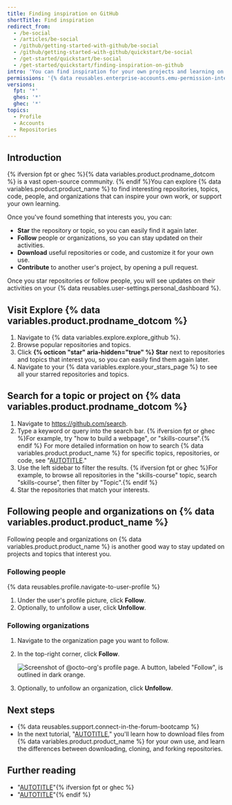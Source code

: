 ```yaml
---
title: Finding inspiration on GitHub
shortTitle: Find inspiration
redirect_from:
  - /be-social
  - /articles/be-social
  - /github/getting-started-with-github/be-social
  - /github/getting-started-with-github/quickstart/be-social
  - /get-started/quickstart/be-social
  - /get-started/quickstart/finding-inspiration-on-github
intro: 'You can find inspiration for your own projects and learning on {% data variables.product.prodname_dotcom %} and connect with a community.'
permissions: '{% data reusables.enterprise-accounts.emu-permission-interact %}'
versions:
  fpt: '*'
  ghes: '*'
  ghec: '*'
topics:
  - Profile
  - Accounts
  - Repositories
---
```


## Introduction

{% ifversion fpt or ghec %}{% data variables.product.prodname_dotcom %} is a vast open-source community. {% endif %}You can explore {% data variables.product.product_name %} to find interesting repositories, topics, code, people, and organizations that can inspire your own work, or support your own learning.

Once you've found something that interests you, you can:
- **Star** the repository or topic, so you can easily find it again later.
- **Follow** people or organizations, so you can stay updated on their activities.
- **Download** useful repositories or code, and customize it for your own use.
- **Contribute** to another user's project, by opening a pull request.

Once you star repositories or follow people, you will see updates on their activities on your {% data reusables.user-settings.personal_dashboard %}.

## Visit Explore {% data variables.product.prodname_dotcom %}

1. Navigate to {% data variables.explore.explore_github %}.
1. Browse popular repositories and topics.
1. Click **{% octicon "star" aria-hidden="true" %} Star** next to repositories and topics that interest you, so you can easily find them again later.
1. Navigate to your {% data variables.explore.your_stars_page %} to see all your starred repositories and topics.

## Search for a topic or project on {% data variables.product.prodname_dotcom %}

1. Navigate to https://github.com/search.
1. Type a keyword or query into the search bar. {% ifversion fpt or ghec %}For example, try "how to build a webpage", or "skills-course".{% endif %} For more detailed information on how to search {% data variables.product.product_name %} for specific topics, repositories, or code, see "[AUTOTITLE](/search-github/getting-started-with-searching-on-github/about-searching-on-github)."
1. Use the left sidebar to filter the results. {% ifversion fpt or ghec %}For example, to browse all repositories in the "skills-course" topic, search "skills-course", then filter by "Topic".{% endif %}
1. Star the repositories that match your interests.

## Following people and organizations on {% data variables.product.product_name %}

Following people and organizations on {% data variables.product.product_name %} is another good way to stay updated on projects and topics that interest you.

### Following people

{% data reusables.profile.navigate-to-user-profile %}
1. Under the user's profile picture, click **Follow**.
1. Optionally, to unfollow a user, click **Unfollow**.

### Following organizations

1. Navigate to the organization page you want to follow.
1. In the top-right corner, click **Follow**.

   ![Screenshot of @octo-org's profile page. A button, labeled "Follow", is outlined in dark orange.](/assets/images/help/profile/organization-profile-following.png)

1. Optionally, to unfollow an organization, click **Unfollow**.

## Next steps

- {% data reusables.support.connect-in-the-forum-bootcamp %}
- In the next tutorial, "[AUTOTITLE](/get-started/start-your-journey/downloading-files-from-github)," you'll learn how to download files from {% data variables.product.product_name %} for your own use, and learn the differences between downloading, cloning, and forking repositories.

## Further reading

- "[AUTOTITLE](/account-and-profile/setting-up-and-managing-your-personal-account-on-github/managing-user-account-settings/about-your-personal-dashboard)"{% ifversion fpt or ghec %}
- "[AUTOTITLE](/get-started/exploring-projects-on-github/finding-ways-to-contribute-to-open-source-on-github)"{% endif %}
